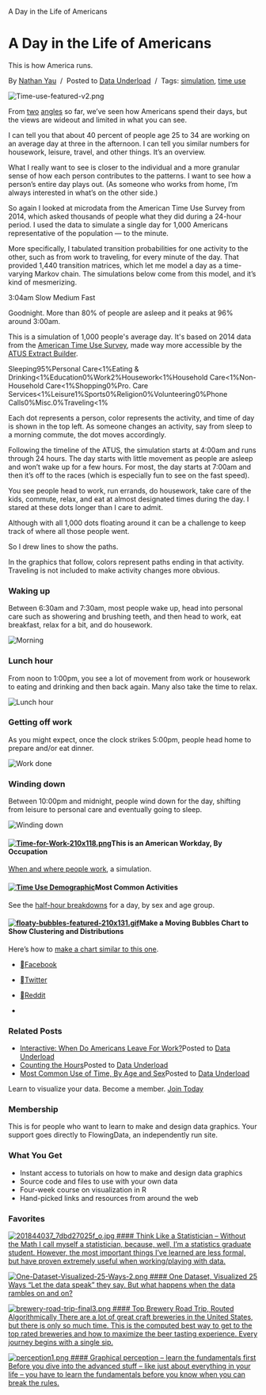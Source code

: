 A Day in the Life of Americans

# A Day in the Life of Americans

This is how America runs.

By [Nathan Yau](http://flowingdata.com/about-nathan)  /  Posted to [Data Underload](https://flowingdata.com/category/projects/data-underload/)  /  Tags: [simulation](https://flowingdata.com/tag/simulation/), [time use](https://flowingdata.com/tag/time-use/)

![Time-use-featured-v2.png](../_resources/ccbfd0103060227af0b37d7c29e37666.png)

From [two](http://flowingdata.com/2015/11/30/most-common-use-of-time-by-age-and-sex/)  [angles](http://flowingdata.com/2015/11/10/counting-the-hours/) so far, we’ve seen how Americans spend their days, but the views are wideout and limited in what you can see.

I can tell you that about 40 percent of people age 25 to 34 are working on an average day at three in the afternoon. I can tell you similar numbers for housework, leisure, travel, and other things. It’s an overview.

What I really want to see is closer to the individual and a more granular sense of how each person contributes to the patterns. I want to see how a person’s entire day plays out. (As someone who works from home, I’m always interested in what’s on the other side.)

So again I looked at microdata from the American Time Use Survey from 2014, which asked thousands of people what they did during a 24-hour period. I used the data to simulate a single day for 1,000 Americans representative of the population — to the minute.

More specifically, I tabulated transition probabilities for one activity to the other, such as from work to traveling, for every minute of the day. That provided 1,440 transition matrices, which let me model a day as a time-varying Markov chain. The simulations below come from this model, and it’s kind of mesmerizing.

3:04am
Slow
Medium
Fast

Goodnight. More than 80% of people are asleep and it peaks at 96% around 3:00am.

This is a simulation of 1,000 people's average day. It's based on 2014 data from the [American Time Use Survey](http://www.bls.gov/tus/), made way more accessible by the [ATUS Extract Builder](https://www.atusdata.org/).

Sleeping95%Personal Care<1%Eating & Drinking<1%Education0%Work2%Housework<1%Household Care<1%Non-Household Care<1%Shopping0%Pro. Care Services<1%Leisure1%Sports0%Religion0%Volunteering0%Phone Calls0%Misc.0%Traveling<1%

Each dot represents a person, color represents the activity, and time of day is shown in the top left. As someone changes an activity, say from sleep to a morning commute, the dot moves accordingly.

Following the timeline of the ATUS, the simulation starts at 4:00am and runs through 24 hours. The day starts with little movement as people are asleep and won’t wake up for a few hours. For most, the day starts at 7:00am and then it’s off to the races (which is especially fun to see on the fast speed).

You see people head to work, run errands, do housework, take care of the kids, commute, relax, and eat at almost designated times during the day. I stared at these dots longer than I care to admit.

Although with all 1,000 dots floating around it can be a challenge to keep track of where all those people went.

So I drew lines to show the paths.

In the graphics that follow, colors represent paths ending in that activity. Traveling is not included to make activity changes more obvious.

### Waking up

Between 6:30am and 7:30am, most people wake up, head into personal care such as showering and brushing teeth, and then head to work, eat breakfast, relax for a bit, and do housework.

![Morning](../_resources/4dc10f3569509cc5217ac67c8fdecd3e.png)

### Lunch hour

From noon to 1:00pm, you see a lot of movement from work or housework to eating and drinking and then back again. Many also take the time to relax.

![Lunch hour](../_resources/f0175d9c327164fae267538174e302a5.png)

### Getting off work

As you might expect, once the clock strikes 5:00pm, people head home to prepare and/or eat dinner.

![Work done](../_resources/93d4950072369bb677a1a4ee2a493a24.png)

### Winding down

Between 10:00pm and midnight, people wind down for the day, shifting from leisure to personal care and eventually going to sleep.

![Winding down](../_resources/b740e35d9cabd39812fe30f376c41071.png)

#### [![Time-for-Work-210x118.png](../_resources/20f36a7caef646896de548d38d6270fe.png)](http://flowingdata.com/2017/05/17/american-workday/)This is an American Workday, By Occupation

[When and where people work](http://flowingdata.com/2017/05/17/american-workday/), a simulation.

#### [![Time Use Demographic](../_resources/917973d1e498e8ada83efda4a3c3d772.png)](http://flowingdata.com/2015/11/30/most-common-use-of-time-by-age-and-sex/)Most Common Activities

See the [half-hour breakdowns](http://flowingdata.com/2015/11/30/most-common-use-of-time-by-age-and-sex/) for a day, by sex and age group.

#### [![floaty-bubbles-featured-210x131.gif](../_resources/c4bc5346f2b9ec68c75882fcea2098f8.gif)](https://flowingdata.com/2016/08/23/make-a-moving-bubbles-chart-to-show-clustering-and-distributions/)Make a Moving Bubbles Chart to Show Clustering and Distributions

Here’s how to [make a chart similar to this one](https://flowingdata.com/2016/08/23/make-a-moving-bubbles-chart-to-show-clustering-and-distributions/).

- [Facebook](https://flowingdata.com/2015/12/15/a-day-in-the-life-of-americans/?share=facebook&nb=1)
- [Twitter](https://flowingdata.com/2015/12/15/a-day-in-the-life-of-americans/?share=twitter&nb=1)
- [Reddit](https://flowingdata.com/2015/12/15/a-day-in-the-life-of-americans/?share=reddit&nb=1)

-

### Related Posts

- [Interactive: When Do Americans Leave For Work?](https://flowingdata.com/2015/02/04/when-do-americans-leave-for-work/)Posted to [Data Underload](https://flowingdata.com/category/projects/data-underload/)
- [Counting the Hours](https://flowingdata.com/2015/11/10/counting-the-hours/)Posted to [Data Underload](https://flowingdata.com/category/projects/data-underload/)
- [Most Common Use of Time, By Age and Sex](https://flowingdata.com/2015/11/30/most-common-use-of-time-by-age-and-sex/)Posted to [Data Underload](https://flowingdata.com/category/projects/data-underload/)

Learn to visualize your data. Become a member.
[Join Today](https://flowingdata.com/membership/)

### Membership

This is for people who want to learn to make and design data graphics. Your support goes directly to FlowingData, an independently run site.

### What You Get

- Instant access to tutorials on how to make and design data graphics
- Source code and files to use with your own data
- Four-week course on visualization in R
- Hand-picked links and resources from around the web

### Favorites

[![201844037_7dbd27025f_o.jpg](../_resources/a6f1eef5949b7328d8242cf1b71baf92.jpg)    #### Think Like a Statistician – Without the Math   I call myself a statistician, because, well, I’m a statistics graduate student. However, the most important things I’ve learned are less formal, but have proven extremely useful when working/playing with data.](https://flowingdata.com/2010/03/04/think-like-a-statistician-without-the-math/)

[![One-Dataset-Visualized-25-Ways-2.png](../_resources/6123f1c155369368a188cef5e1f5e9e7.png)    #### One Dataset, Visualized 25 Ways   “Let the data speak” they say. But what happens when the data rambles on and on?](https://flowingdata.com/2017/01/24/one-dataset-visualized-25-ways/)

[![brewery-road-trip-final3.png](:/f5b56952fb70d773f6024c4c88208fe4)    #### Top Brewery Road Trip, Routed Algorithmically   There are a lot of great craft breweries in the United States, but there is only so much time. This is the computed best way to get to the top rated breweries and how to maximize the beer tasting experience. Every journey begins with a single sip.](https://flowingdata.com/2015/10/26/top-brewery-road-trip-routed-algorithmically/)

[![perception1.png](../_resources/c55be6d4d24a65ba3460c51e455eaab6.png)    #### Graphical perception – learn the fundamentals first   Before you dive into the advanced stuff – like just about everything in your life – you have to learn the fundamentals before you know when you can break the rules.](https://flowingdata.com/2010/03/20/graphical-perception-learn-the-fundamentals-first/)